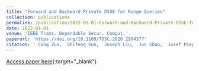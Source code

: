 ```yaml
---
title: "Forward and Backward Private DSSE for Range Queries"
collection: publications
permalink: /publication/2022-01-01-Forward-and-Backward-Private-DSSE-for-Range-Queries
date: 2022-01-01
venue: 'IEEE Trans. Dependable Secur. Comput.'
paperurl: 'https://doi.org/10.1109/TDSC.2020.2994377'
citation: ' Cong Zuo,  Shifeng Sun,  Joseph Liu,  Jun Shao,  Josef Pieprzyk,  Lei Xu, &quot;Forward and Backward Private DSSE for Range Queries.&quot; IEEE Trans. Dependable Secur. Comput., 2022.'
---
```

[Access paper here](https://doi.org/10.1109/TDSC.2020.2994377){:target="_blank"}

